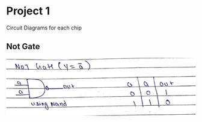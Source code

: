 # Project 1
Circuit Diagrams for each chip

## Not Gate
![NOT Gate ciruit diagram](Circuit%20Diagrams/not.png)